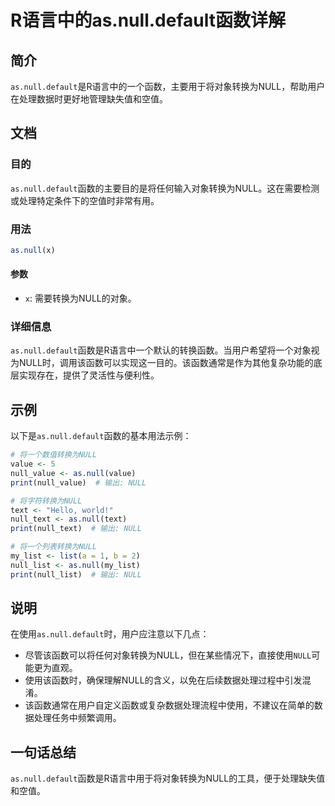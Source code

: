 <!--
Meta Description: # R语言中的as.null.default函数详解 ## 简介 `as.null.default`是R语言中的一个函数，主要用于将对象转换为NULL，帮助用户在处理数据时更好地管理缺失值和空值。 ## 文档 ### 目的 `as.null.default`函数的主要目的是将任何输入对象转换为NUL...
Meta Keywords: null, default, print, value, null_value
-->

# R语言中的as.null.default函数详解

## 简介
`as.null.default`是R语言中的一个函数，主要用于将对象转换为NULL，帮助用户在处理数据时更好地管理缺失值和空值。

## 文档
### 目的
`as.null.default`函数的主要目的是将任何输入对象转换为NULL。这在需要检测或处理特定条件下的空值时非常有用。

### 用法
```R
as.null(x)
```
#### 参数
- `x`: 需要转换为NULL的对象。

### 详细信息
`as.null.default`函数是R语言中一个默认的转换函数。当用户希望将一个对象视为NULL时，调用该函数可以实现这一目的。该函数通常是作为其他复杂功能的底层实现存在，提供了灵活性与便利性。

## 示例
以下是`as.null.default`函数的基本用法示例：

```R
# 将一个数值转换为NULL
value <- 5
null_value <- as.null(value)
print(null_value)  # 输出: NULL

# 将字符转换为NULL
text <- "Hello, world!"
null_text <- as.null(text)
print(null_text)  # 输出: NULL

# 将一个列表转换为NULL
my_list <- list(a = 1, b = 2)
null_list <- as.null(my_list)
print(null_list)  # 输出: NULL
```

## 说明
在使用`as.null.default`时，用户应注意以下几点：
- 尽管该函数可以将任何对象转换为NULL，但在某些情况下，直接使用`NULL`可能更为直观。
- 使用该函数时，确保理解NULL的含义，以免在后续数据处理过程中引发混淆。
- 该函数通常在用户自定义函数或复杂数据处理流程中使用，不建议在简单的数据处理任务中频繁调用。

## 一句话总结
`as.null.default`函数是R语言中用于将对象转换为NULL的工具，便于处理缺失值和空值。